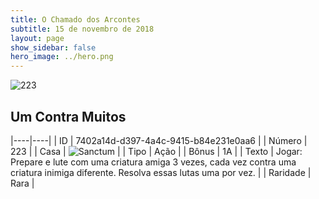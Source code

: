 ```yaml
---
title: O Chamado dos Arcontes
subtitle: 15 de novembro de 2018
layout: page
show_sidebar: false
hero_image: ../hero.png
---
```


![223](https://cdn.keyforgegame.com/media/card_front/pt/341_223_PHQJHJ4P73J2_pt.png)

## Um Contra Muitos

|----|----|
| ID | 7402a14d-d397-4a4c-9415-b84e231e0aa6 |
| Número | 223 |
| Casa | ![Sanctum](https://archonarcana.com/images/thumb/c/c7/Sanctum.png/22px-Sanctum.png "Santuário") |
| Tipo | Ação |
| Bônus | 1A |
| Texto | Jogar: Prepare e lute com uma criatura amiga 3 vezes, cada vez contra uma criatura inimiga diferente. Resolva essas lutas uma por vez. |
| Raridade | Rara |
